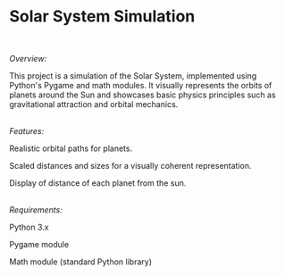
<h1>Solar System Simulation</h1><br>

<em>Overview:</em>

This project is a simulation of the Solar System, implemented using Python's Pygame and math modules. It visually represents the orbits of planets around the Sun and showcases basic physics principles such as gravitational attraction and orbital mechanics.

<br><em>Features:</em>

Realistic orbital paths for planets.

Scaled distances and sizes for a visually coherent representation.

Display of distance of each planet from the sun.

<br>
<em>Requirements:</em>

Python 3.x

Pygame module

Math module (standard Python library)
<br>
